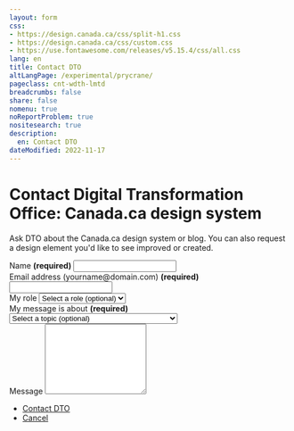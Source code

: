 ```yaml
---
layout: form
css:
- https://design.canada.ca/css/split-h1.css
- https://design.canada.ca/css/custom.css
- https://use.fontawesome.com/releases/v5.15.4/css/all.css
lang: en
title: Contact DTO
altLangPage: /experimental/prycrane/
pageclass: cnt-wdth-lmtd
breadcrumbs: false
share: false
nomenu: true
noReportProblem: true
nositesearch: true
description: 
  en: Contact DTO 
dateModified: 2022-11-17
---
```

<h1 property="name" id="wb-cont" dir="ltr"><span class="stacked"><span>Contact Digital Transformation Office</span>: <span>Canada.ca design system</span></span></h1>
<p>Ask DTO about the Canada.ca design system or blog.  You can also request a design element you'd like to see improved or created.</p>
<div class="row">
<div class="col-md-7">  
<div class="wb-frmvld">
   <form action="#" method="get" id="validation-example">
   <div class="form-group mrgn-tp-lg gc-font-2019">
      <label for="name" class="required"><span class="field-name">Name</span> <strong class="required" aria-hidden="true">(required)</strong></label>
      <input class="form-control full-width" id="name" name="name" type="text" required="required" data-rule-minlength="2" />
  </div>
     <div class="form-group mrgn-tp-lg gc-font-2019">
			<label for="email1" class="required"><span class="field-name">Email address</span> (yourname@domain.com) <strong class="required" aria-hidden="true">(required)</strong></label>
			<input class="form-control full-width" id="email1" name="email1" required="required" type="email" autocomplete="email" />
		</div>
<div class="form-group mrgn-tp-lg gc-font-2019">
			<label for="role"><span class="field-name">My role</span></label>
			<select class="form-control full-width" id="role" name="role" autocomplete="honorific-prefix">
				<option label="Select a role (optional)"></option>
				<option value="pm">Project manager</option>
				<option value="ba">Business analyst</option>				
				<option value="cm">Content creator</option>
				<option value="cd">Content designer</option>
				<option value="id">Interaction designer</option>				
				<option value="dev">Developer</option>
			</select>
		</div>	   
<div class="form-group mrgn-tp-lg gc-font-2019">
			<label for="message_type"><span class="field-name">My message is about <strong class="required" aria-hidden="true">(required)</strong></span></label>
			<select class="form-control full-width" id="role" name="message_type" autocomplete="honorific-prefix">
				<option label="Select a topic (optional)"></option>
				<option value="deb">Canada.ca design element is broken</option>
				<option value="dei">Canada.ca design element needs improvement</option>
				<option value="der">Request a new Canada.ca design element</option>				
				<option value="blog">Canada.ca blog</option>
				<option value="3">Item 3</option>
				<option value="4">Item 4</option>
			</select>
		</div>	 	
<div class="form-group mrgn-tp-lg gc-font-2019">	   
<label for="role" class="required"><span class="field-name">Message</span></label>	   
<textarea class="form-control full-width" rows="8"></textarea>
	   </div>
     <div class="mrgn-tp-xl">
        <ul class="list-inline">
          <li><a href="dtocontact-02-en.html" type="button" class="btn btn-primary btn-lg">Contact DTO</a></li>
          <li><a href="index.html" type="button" class="btn btn-link btn-lg">Cancel</a></li>
        </ul>
      </div>	   
</form>
</div>
  </div>
  </div>
